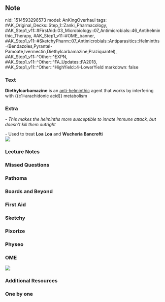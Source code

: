 ## Note
nid: 1514593296573
model: AnKingOverhaul
tags: #AK_Original_Decks::Step_1::Zanki_Pharmacology, #AK_Step1_v11::#FirstAid::03_Microbiology::07_Antimicrobials::46_Antihelminthic_Therapy, #AK_Step1_v11::#OME_banner, #AK_Step1_v11::#SketchyPharm::07_Antimicrobials::Antiparasitics::Helminths-(Bendazoles,Pyrantel-Pamoate,Ivermectin,Diethylcarbamazine,Praziquantel), #AK_Step1_v11::^Other::^EXPN, #AK_Step1_v11::^Other::^FA_Updates::FA2018, #AK_Step1_v11::^Other::^HighYield::4-LowerYield
markdown: false

### Text
<b>Diethylcarbamazine</b> is an <u>anti-helminthic</u> agent that
works by interfering with {{c1::arachidonic acid}} metabolism

### Extra
<i>- This makes the helminths more susceptible to innate immune
attack, but doesn't kill them outright</i>
<div>
  <div>
    - Used to treat <b>Loa Loa</b> and <b>Wucheria Bancrofti</b>
  </div>
</div>
<div>
  <b><img src="paste-54387170869249.jpg"></b>
</div>

### Lecture Notes


### Missed Questions


### Pathoma


### Boards and Beyond


### First Aid


### Sketchy


### Pixorize


### Physeo


### OME
<div class="ome-widget">
  <a href="https://onlinemeded.org?ref=anki"><img src=
  "_OME_AnkiFlashcards_General_4.png"></a>
</div>

### Additional Resources


### One by one

